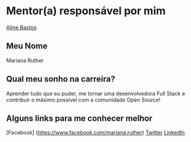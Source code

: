 # Mentor(a) responsável por mim

[Aline Bastos](https://github.com/MarianaRuther/mentoria/blob/master/profiles/mentors/profiles/aline_bastos.md)

## Meu Nome

Mariana Ruther

## Qual meu sonho na carreira?

Aprender tudo que eu puder, me tornar uma desenvolvedora Full Stack e contribuir o máximo possível com a comunidade Open Source!

## Alguns links para me conhecer melhor

[Facebook] (https://www.facebook.com/mariana.ruther)
[Twitter](https://twitter.com/mruther)
[LinkedIn](https://www.linkedin.com/in/marianaruther/)
